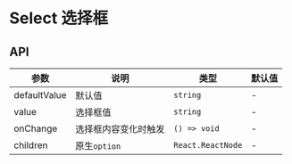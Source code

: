 # Select 选择框

<code src="./demos/demo1.tsx"></code>

## API

| 参数         | 说明                 | 类型              | 默认值 |
| ------------ | -------------------- | ----------------- | ------ |
| defaultValue | 默认值               | `string`          | -      |
| value        | 选择框值             | `string`          | -      |
| onChange     | 选择框内容变化时触发 | `() => void`      | -      |
| children     | 原生`option`         | `React.ReactNode` | -      |
